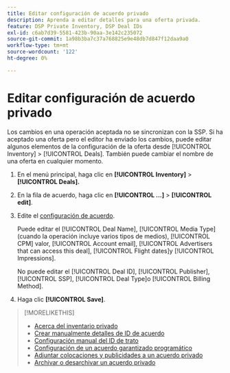 ```yaml
---
title: Editar configuración de acuerdo privado
description: Aprenda a editar detalles para una oferta privada.
feature: DSP Private Inventory, DSP Deal IDs
exl-id: c6ab7d39-5581-423b-90aa-3e142c235072
source-git-commit: 1a98b3ba7c37a768825e9e48db7d847f12daa9a0
workflow-type: tm+mt
source-wordcount: '122'
ht-degree: 0%

---
```


# Editar configuración de acuerdo privado

Los cambios en una operación aceptada no se sincronizan con la SSP. Si ha aceptado una oferta pero el editor ha enviado los cambios, puede editar algunos elementos de la configuración de la oferta desde [!UICONTROL Inventory] > [!UICONTROL Deals]. También puede cambiar el nombre de una oferta en cualquier momento.

1. En el menú principal, haga clic en **[!UICONTROL Inventory]** > **[!UICONTROL Deals].**

1. En la fila de acuerdo, haga clic en  **[!UICONTROL ...]** > **[!UICONTROL edit]**.

1. Edite el [configuración de acuerdo](deal-id-settings.md).

   Puede editar el [!UICONTROL Deal Name], [!UICONTROL Media Type] (cuando la operación incluye varios tipos de medios), [!UICONTROL CPM] valor, [!UICONTROL Account email], [!UICONTROL Advertisers that can access this deal], [!UICONTROL Flight dates]y [!UICONTROL Impressions].

   No puede editar el [!UICONTROL Deal ID], [!UICONTROL Publisher], [!UICONTROL SSP], [!UICONTROL Deal Type]o [!UICONTROL Billing Method].

1. Haga clic **[!UICONTROL Save]**.

>[!MORELIKETHIS]
>
>* [Acerca del inventario privado](private-inventory-about.md)
>* [Crear manualmente detalles de ID de acuerdo](deal-id-create.md)
>* [Configuración manual del ID de trato](deal-id-settings.md)
>* [Configuración de un acuerdo garantizado programático](programmatic-guaranteed-set-up.md)
>* [Adjuntar colocaciones y publicidades a un acuerdo privado](/help/dsp/inventory/deal-id-attach-placements.md)
>* [Archivar o desarchivar un acuerdo privado](/help/dsp/inventory/private-deal-archive-unarchive.md)

